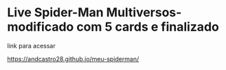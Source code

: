 # Live Spider-Man Multiversos- modificado com 5 cards e finalizado 

link para acessar

https://andcastro28.github.io/meu-spiderman/
